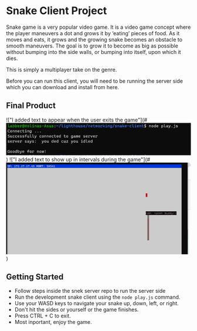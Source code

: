# Snake Client Project

Snake game is a very popular video game. It is a video game concept where the player maneuvers a dot and grows it by ‘eating’ pieces of food. As it moves and eats, it grows and the growing snake becomes an obstacle to smooth maneuvers. The goal is to grow it to become as big as possible without bumping into the side walls, or bumping into itself, upon which it dies.

This is simply a multiplayer take on the genre.

Before you can run this client, you will need to be running the server side which you can download and install from here. 

## Final Product

!["I added text to appear when the user exits the game"](#![alt text](image.png))
!["I added text to show up in intervals during the game"](#![alt text](<Screenshot 2024-02-24 114825.jpg>))


## Getting Started

- Follow steps inside the snek server repo to run the server side
- Run the development snake client using the `node play.js` command.
- Use your WASD keys to navigate your snake up, down, left, or right.
- Don't hit the sides or yourself or the game finishes.
- Press CTRL + C to exit. 
- Most inportant, enjoy the game.